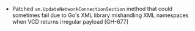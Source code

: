 * Patched `vm.UpdateNetworkConnectionSection` method that could sometimes fail due to Go's XML
  library mishandling XML namespaces when VCD returns irregular payload [GH-677]
